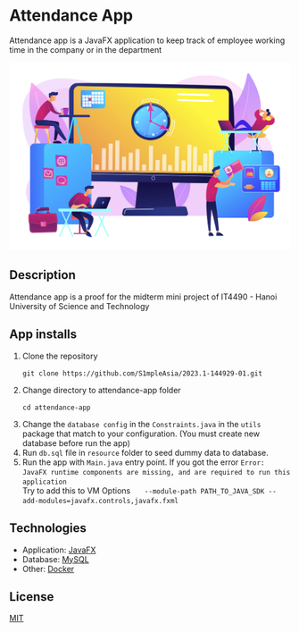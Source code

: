 # Attendance App

Attendance app is a JavaFX application to keep track of employee working time in the company or in the department
<p>
    <img src="asset/thumbnail.jpg"  alt="Thumbnail Image"/>
</p>

## Description

Attendance app is a proof for the midterm mini project of IT4490 - Hanoi University of Science and Technology 

## App installs

1. Clone the repository
    ```
    git clone https://github.com/S1mpleAsia/2023.1-144929-01.git
   ```
2. Change directory to attendance-app folder
    ```
   cd attendance-app
   ```
3. Change the `database config` in the `Constraints.java` in the `utils` package that match to your configuration. (You must create new database before run the app)
4. Run `db.sql` file in `resource` folder to seed dummy data to database. 
5. Run the app with `Main.java` entry point. 
If you got the error `Error: JavaFX runtime components are missing, and are required to run this application` \
   Try to add this to VM Options `   --module-path PATH_TO_JAVA_SDK
                                     --add-modules=javafx.controls,javafx.fxml`

## Technologies

- Application: [JavaFX](https://openjfx.io/)
- Database: [MySQL](https://www.mysql.com/)
- Other: [Docker](https://www.docker.com/)

## License

[MIT](https://choosealicense.com/licenses/mit/)